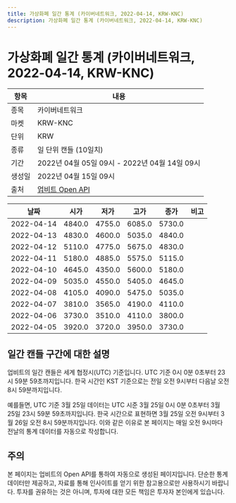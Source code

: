 ```yaml
---
title: 가상화폐 일간 통계 (카이버네트워크, 2022-04-14, KRW-KNC)
description: 가상화폐 일간 통계 (카이버네트워크, 2022-04-14, KRW-KNC)
---
```



가상화폐 일간 통계 (카이버네트워크, 2022-04-14, KRW-KNC)
===

|항목|내용|
|--|--|
|종목|카이버네트워크|
|마켓|KRW-KNC|
|단위|KRW|
|종류|일 단위 캔들 (10일치)|
|기간|2022년 04월 05일 09시 - 2022년 04월 14일 09시|
|생성일|2022년 04월 15일 09시|
|출처|[업비트 Open API](https://docs.upbit.com)|


|날짜|시가|저가|고가|종가|비고|
|--|--|--|--|--|--|
|2022-04-14|4840.0|4755.0|6085.0|5730.0|    |
|2022-04-13|4830.0|4600.0|5035.0|4840.0|    |
|2022-04-12|5110.0|4775.0|5675.0|4830.0|    |
|2022-04-11|5180.0|4885.0|5575.0|5115.0|    |
|2022-04-10|4645.0|4350.0|5600.0|5180.0|    |
|2022-04-09|5035.0|4550.0|5405.0|4645.0|    |
|2022-04-08|4105.0|4090.0|5475.0|5035.0|    |
|2022-04-07|3810.0|3565.0|4190.0|4110.0|    |
|2022-04-06|3730.0|3510.0|4110.0|3800.0|    |
|2022-04-05|3920.0|3720.0|3950.0|3730.0|    |


일간 캔들 구간에 대한 설명
---


업비트의 일간 캔들은 세계 협정시(UTC) 기준입니다. 
UTC 기준 0시 0분 0초부터 23시 59분 59초까지입니다. 
한국 시간인 KST 기준으로는 전일 오전 9시부터 다음날 오전 8시 59분까지입니다. 


예를들면, UTC 기준 3월 25일 데이터는 UTC 시준 3월 25일 0시 0분 0초부터 3월 25일 23시 59분 59초까지입니다. 
한국 시간으로 표현하면 3월 25일 오전 9시부터 3월 26일 오전 8시 59분까지입니다. 
이와 같은 이유로 본 페이지는 매일 오전 9시마다 전날의 통계 데이터를 자동으로 작성합니다. 


주의
---


본 페이지는 업비트의 Open API를 통하여 자동으로 생성된 페이지입니다. 
단순한 통계 데이터만 제공하고, 자료를 통해 인사이트를 얻기 위한 참고용으로만 사용하시기 바랍니다. 
투자를 권유하는 것은 아니며, 투자에 대한 모든 책임은 투자자 본인에게 있습니다. 
